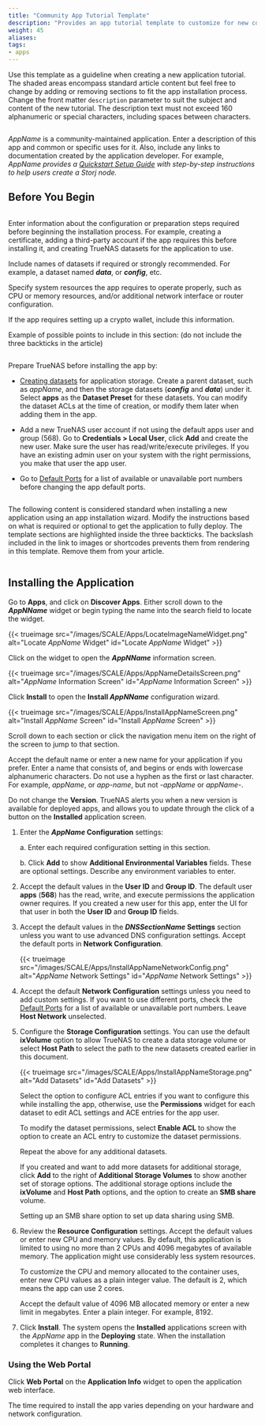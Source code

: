 ```yaml
---
title: "Community App Tutorial Template"
description: "Provides an app tutorial template to customize for new community-maintained app tutorials."
weight: 45
aliases:
tags:
- apps
---
```


Use this template as a guideline when creating a new application tutorial.
The shaded areas encompass standard article content but feel free to change by adding or removing sections to fit the app installation process.
Change the front matter `description` parameter to suit the subject and content of the new tutorial.
The description text must not exceed 160 alphanumeric or special characters, including spaces between characters.

```
```
*AppName* is a community-maintained application.
Enter a description of this app and common or specific uses for it. Also, include any links to documentation created by the application developer.
For example, 
*AppName provides a [Quickstart Setup Guide](\https://docs.appName/setup) with step-by-step instructions to help users create a Storj node.*

## Before You Begin
```
```
Enter information about the configuration or preparation steps required before beginning the installation process.
For example, creating a certificate, adding a third-party account if the app requires this before installing it, and creating TrueNAS datasets for the application to use.

Include names of datasets if required or strongly recommended. For example, a dataset named ***data***, or ***config***, etc.

Specify system resources the app requires to operate properly, such as CPU or memory resources, and/or additional network interface or router configuration.

If the app requires setting up a crypto wallet, include this information.

Example of possible points to include in this section: (do not include the three backticks in the article)
```
```
Prepare TrueNAS before installing the app by: 
   
* [Creating datasets](#creating-the-storj-datasets-on-truenas-scale) for application storage. 
  Create a parent dataset, such as *appName*, and then the storage datasets (***config*** and ***data***) under it.
  Select **apps** as the **Dataset Preset** for these datasets. You can modify the dataset ACLs at the time of creation, or modify them later when adding them in the app.

* Add a new TrueNAS user account if not using the default apps user and group (568).
  Go to **Credentials > Local User**, click **Add** and create the new user.
  Make sure the user has read/write/execute privileges. If you have an existing admin user on your system with the right permissions, you make that user the app user.

* Go to [Default Ports](https://www.truenas.com/docs/references/defaultports/) for a list of available or unavailable port numbers before changing the app default ports. 

```
```
The following content is considered standard when installing a new application using an app installation wizard. Modify the instructions based on what is required or optional to get the application to fully deploy.
The template sections are highlighted inside the three backticks. The backslash included in the link to images or shortcodes prevents them from rendering in this template. Remove them from your article.
```
```
## Installing the Application

Go to **Apps**, and click on **Discover Apps**.
Either scroll down to the ***AppNName*** widget or begin typing the name into the search field to locate the widget.

{{\< trueimage src="/images/SCALE/Apps/LocateImageNameWidget.png" alt="Locate *AppName* Widget" id="Locate *AppName* Widget" >}}

Click on the widget to open the ***AppNName*** information screen.

{{\< trueimage src="/images/SCALE/Apps/AppNameDetailsScreen.png" alt="*AppName* Information Screen" id="*AppName* Information Screen" >}}

Click **Install** to open the **Install *AppNName*** configuration wizard.

{{\< trueimage src="/images/SCALE/Apps/InstallAppNameScreen.png" alt="Install *AppName* Screen" id="Install *AppName* Screen" >}}

Scroll down to each section or click the navigation menu item on the right of the screen to jump to that section.

Accept the default name or enter a new name for your application if you prefer.
Enter a name that consists of, and begins or ends with lowercase alphanumeric characters.
Do not use a hyphen as the first or last character. For example, *appName*, or *app-name*, but not *-appName* or *appName-*.

Do not change the **Version**. TrueNAS alerts you when a new version is available for deployed apps, and allows you to update through the click of a button on the **Installed** application screen.

1. Enter the ***AppName* Configuration** settings:

   a. Enter each required configuration setting in this section.

   b. Click **Add** to show **Additional Environmental Variables** fields. These are optional settings. Describe any environment variables to enter.

2. Accept the default values in the **User ID** and **Group ID**.
   The default user **apps** (**568**) has the read, write, and execute permissions the application owner requires.
   If you created a new user for this app, enter the UI for that user in both the **User ID** and **Group ID** fields.

3. Accept the default values in the ***DNSSectionName* Settings** section unless you want to use advanced DNS configuration settings.
   Accept the default ports in **Network Configuration**.

   {{\< trueimage src="/images/SCALE/Apps/InstallAppNameNetworkConfig.png" alt="*AppName* Network Settings" id="*AppName* Network Settings" >}}

4. Accept the default **Network Configuration** settings unless you need to add custom settings. 
   If you want to use different ports, check the [Default Ports](https://www.truenas.com/docs/references/defaultports/) for a list of available or unavailable port numbers.
   Leave **Host Network** unselected.

5. Configure the **Storage Configuration** settings.
   You can use the default **ixVolume** option to allow TrueNAS to create a data storage volume or select **Host Path** to select the path to the new datasets created earlier in this document.

   {{\< trueimage src="/images/SCALE/Apps/InstallAppNameStorage.png" alt="Add Datasets" id="Add Datasets" >}}

   Select the option to configure ACL entries if you want to configure this while installing the app, otherwise, use the **Permissions** widget for each dataset to edit ACL settings and ACE entries for the app user.

   To modify the dataset permissions, select **Enable ACL** to show the option to create an ACL entry to customize the dataset permissions.
   
   Repeat the above for any additional datasets.

   If you created and want to add more datasets for additional storage, click **Add** to the right of **Additional Storage Volumes** to show another set of storage options.
   The additional storage options include the **ixVolume** and **Host Path** options, and the option to create an **SMB share** volume.

   Setting up an SMB share option to set up data sharing using SMB.

6. Review the **Resource Configuration** settings.
   Accept the default values or enter new CPU and memory values.
   By default, this application is limited to using no more than 2 CPUs and 4096 megabytes of available memory.
   The application might use considerably less system resources.

   To customize the CPU and memory allocated to the container uses, enter new CPU values as a plain integer value.
   The default is 2, which means the app can use 2 cores.

   Accept the default value of 4096 MB allocated memory or enter a new limit in megabytes.
   Enter a plain integer. For example, 8192.

7. Click **Install**.
   The system opens the **Installed** applications screen with the *AppName* app in the **Deploying** state.
   When the installation completes it changes to **Running**.

### Using the Web Portal
Click **Web Portal** on the **Application Info** widget to open the application web interface.

The time required to install the app varies depending on your hardware and network configuration.
```
```
